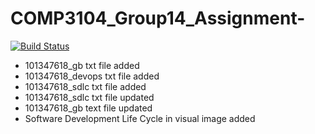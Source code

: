 # COMP3104_Group14_Assignment-

[![Build Status](https://app.travis-ci.com/101303363/COMP3104_Group14_Assignment-.svg?branch=main)](https://app.travis-ci.com/101303363/COMP3104_Group14_Assignment-)

- 101347618_gb txt file added 
- 101347618_devops txt file added
- 101347618_sdlc txt file added
- 101347618_sdlc txt file updated
- 101347618_gb text file updated
- Software Development Life Cycle in visual image added

